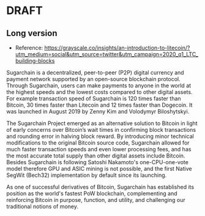 # DRAFT

## Long version
- Reference: https://grayscale.co/insights/an-introduction-to-litecoin/?utm_medium=social&utm_source=twitter&utm_campaign=2020_q1_LTC_building-blocks

Sugarchain is a decentralized, peer-to-peer (P2P) digital currency and payment network supported by an open-source blockchain protocol. Through Sugarchain, users can make payments to anyone in the world at the highest speeds and the lowest costs compared to other digital assets. For example transaction speed of Sugarchain is 120 times faster than Bitcoin, 30 times faster than Litecoin and 12 times faster than Dogecoin. It was launched in August 2019 by Zenny Kim and Volodymyr Biloshytskyi.

The Sugarchain Project emerged as an alternative solution to Bitcoin in light of early concerns over Bitcoin’s wait times in confirming block transactions and rounding error in halving block reward. By introducing minor technical modifications to the original Bitcoin source code, Sugarchain allowed for much faster transaction speeds and even lower processing fees, and has the most accurate total supply than other digital assets include Bitcoin. Besides Sugarchain is following Satoshi Nakamoto's one-CPU-one-vote model therefore GPU and ASIC mining is not possible, and the first Native SegWit (Bech32) implementation by default since its launching.

As one of successful derivatives of Bitcoin, Sugarchain has established its position as the world's fastest PoW blockchain, complementing and reinforcing Bitcoin in purpose, function, and utility, and challenging our traditional notions of money.
